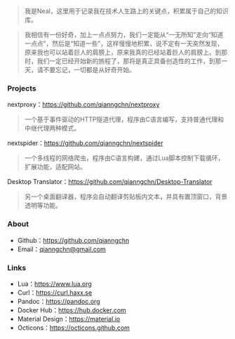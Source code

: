 <!---title:Home-->
<!---tags:home-->
<!---author:Neal-->
<!---date:2016-10-12-->

> 我是Neal，这里用于记录我在技术人生路上的关键点，积累属于自己的知识库。

> 我相信有一份好奇，加上一点点努力，我们一定能从“一无所知”走向“知道一点点”，然后是“知道一些”，这样慢慢地积累，说不定有一天突然发现，原来我也可以站着巨人的肩膀上，原来我真的已经站着巨人的肩膀上。到那时，我们一定已经开始新的旅程了，那将是真正具备创造性的工作，到那一天，请不要忘记，一切都是从好奇开始。

### Projects
nextproxy：<https://github.com/qianngchn/nextproxy>

> 一个基于事件驱动的HTTP隧道代理，程序由C语言编写，支持普通代理和中继代理两种模式。

nextspider：<https://github.com/qianngchn/nextspider>

> 一个多线程的网络爬虫，程序由C语言构建，通过Lua脚本控制下载循环，扩展功能，适配网站。

Desktop Translator：<https://github.com/qianngchn/Desktop-Translator>

> 另一个桌面翻译器，程序会自动翻译剪贴板内文本，并具有置顶窗口，背景透明等功能。

### About
* Github：<https://github.com/qianngchn>
* Email：<qianngchn@gmail.com>

### Links
* Lua：<https://www.lua.org>
* Curl：<https://curl.haxx.se>
* Pandoc：<https://pandoc.org>
* Docker Hub：<https://hub.docker.com>
* Material Design：<https://material.io>
* Octicons：<https://octicons.github.com>

